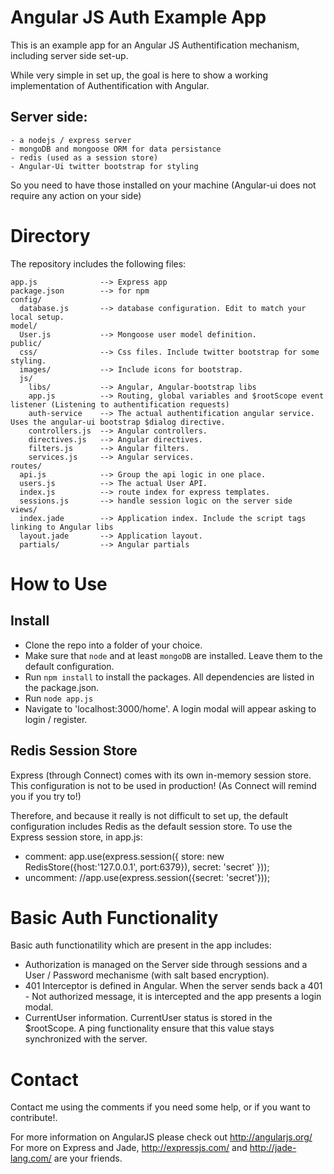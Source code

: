 # Angular JS Auth Example App

This is an example app for an Angular JS Authentification mechanism, including server side set-up.

While very simple in set up, the goal is here to show a working implementation of Authentification with Angular.
 
## Server side:
    - a nodejs / express server
    - mongoDB and mongoose ORM for data persistance
    - redis (used as a session store)
    - Angular-Ui twitter bootstrap for styling

So you need to have those installed on your machine (Angular-ui does not require any action on your side)

# Directory
The repository includes the following files:

    app.js              --> Express app
    package.json        --> for npm
    config/
      database.js       --> database configuration. Edit to match your local setup.
    model/
      User.js           --> Mongoose user model definition.
    public/
      css/              --> Css files. Include twitter bootstrap for some styling.
      images/           --> Include icons for bootstrap.
      js/
        libs/           --> Angular, Angular-bootstrap libs
        app.js          --> Routing, global variables and $rootScope event listener (Listening to authentification requests)
        auth-service    --> The actual authentification angular service. Uses the angular-ui bootstrap $dialog directive.
        controllers.js  --> Angular controllers.
        directives.js   --> Angular directives.
        filters.js      --> Angular filters.
        services.js     --> Angular services.
    routes/
      api.js            --> Group the api logic in one place.
      users.js          --> The actual User API.
      index.js          --> route index for express templates.
      sessions.js       --> handle session logic on the server side
    views/
      index.jade        --> Application index. Include the script tags linking to Angular libs
      layout.jade       --> Application layout.
      partials/         --> Angular partials
      
      
# How to Use

## Install

- Clone the repo into a folder of your choice.
- Make sure that `node` and at least `mongoDB` are installed. Leave them to the default configuration.
- Run `npm install` to install the packages. All dependencies are listed in the package.json.
- Run `node app.js`
- Navigate to 'localhost:3000/home'. A login modal will appear asking to login / register.

## Redis Session Store
Express (through Connect) comes with its own in-memory session store. 
This configuration is not to be used in production! (As Connect will remind you if you try to!)

Therefore, and because it really is not difficult to set up, the default configuration includes Redis as the default session store.
To use the Express session store, in app.js:
- comment:
    app.use(express.session({ store: new RedisStore({host:'127.0.0.1', port:6379}), secret: 'secret' }));
- uncomment:
    //app.use(express.session({secret: 'secret'}));

# Basic Auth Functionality

Basic auth functionatility which are present in the app includes:
- Authorization is managed on the Server side through sessions and a User / Password mechanisme (with salt based encryption).
- 401 Interceptor is defined in Angular. When the server sends back a 401 - Not authorized message, it is intercepted and the app presents a login modal.
- CurrentUser information. CurrentUser status is stored in the $rootScope. A ping functionality ensure that this value stays synchronized with the server.



# Contact

Contact me using the comments if you need some help, or if you want to contribute!.

For more information on AngularJS please check out http://angularjs.org/
For more on Express and Jade, http://expressjs.com/ and http://jade-lang.com/ are
your friends.
